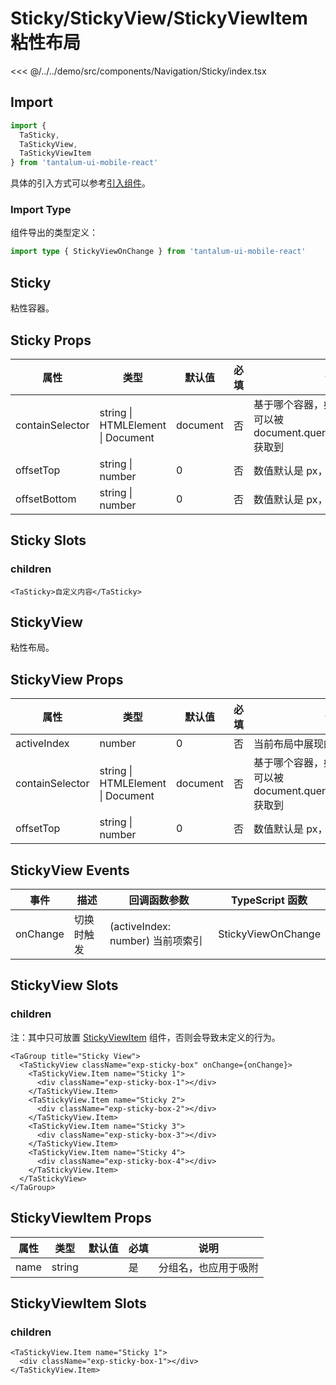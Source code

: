 # Sticky/StickyView/StickyViewItem 粘性布局

<CodeDemo name="Sticky">

<<< @/../../demo/src/components/Navigation/Sticky/index.tsx

</CodeDemo>

## Import

```js
import {
  TaSticky,
  TaStickyView,
  TaStickyViewItem
} from 'tantalum-ui-mobile-react'
```

具体的引入方式可以参考[引入组件](../guide/import.md)。

### Import Type

组件导出的类型定义：

```ts
import type { StickyViewOnChange } from 'tantalum-ui-mobile-react'
```

## Sticky

粘性容器。

## Sticky Props

| 属性            | 类型                              | 默认值   | 必填 | 说明                                                                            |
| --------------- | --------------------------------- | -------- | ---- | ------------------------------------------------------------------------------- |
| containSelector | string \| HTMLElement \| Document | document | 否   | 基于哪个容器，如果是 string，则为可以被 document.querySelector(selector) 获取到 |
| offsetTop       | string \| number                  | 0        | 否   | 数值默认是 px，也支持 vw/vh                                                     |
| offsetBottom    | string \| number                  | 0        | 否   | 数值默认是 px，也支持 vw/vh                                                     |

## Sticky Slots

### children

```tsx
<TaSticky>自定义内容</TaSticky>
```

## StickyView

粘性布局。

## StickyView Props

| 属性            | 类型                              | 默认值   | 必填 | 说明                                                                            |
| --------------- | --------------------------------- | -------- | ---- | ------------------------------------------------------------------------------- |
| activeIndex     | number                            | 0        | 否   | 当前布局中展现的子项 index                                                      |
| containSelector | string \| HTMLElement \| Document | document | 否   | 基于哪个容器，如果是 string，则为可以被 document.querySelector(selector) 获取到 |
| offsetTop       | string \| number                  | 0        | 否   | 数值默认是 px，也支持 vw/vh                                                     |

## StickyView Events

| 事件     | 描述       | 回调函数参数                     | TypeScript 函数    |
| -------- | ---------- | -------------------------------- | ------------------ |
| onChange | 切换时触发 | (activeIndex: number) 当前项索引 | StickyViewOnChange |

## StickyView Slots

### children

注：其中只可放置 [StickyViewItem](./Sticky.md#stickyviewitem-props) 组件，否则会导致未定义的行为。

```tsx
<TaGroup title="Sticky View">
  <TaStickyView className="exp-sticky-box" onChange={onChange}>
    <TaStickyView.Item name="Sticky 1">
      <div className="exp-sticky-box-1"></div>
    </TaStickyView.Item>
    <TaStickyView.Item name="Sticky 2">
      <div className="exp-sticky-box-2"></div>
    </TaStickyView.Item>
    <TaStickyView.Item name="Sticky 3">
      <div className="exp-sticky-box-3"></div>
    </TaStickyView.Item>
    <TaStickyView.Item name="Sticky 4">
      <div className="exp-sticky-box-4"></div>
    </TaStickyView.Item>
  </TaStickyView>
</TaGroup>
```

## StickyViewItem Props

| 属性 | 类型   | 默认值 | 必填 | 说明                 |
| ---- | ------ | ------ | ---- | -------------------- |
| name | string |        | 是   | 分组名，也应用于吸附 |

## StickyViewItem Slots

### children

```tsx
<TaStickyView.Item name="Sticky 1">
  <div className="exp-sticky-box-1"></div>
</TaStickyView.Item>
```
